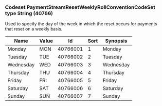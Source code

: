 ### Codeset PaymentStreamResetWeeklyRollConventionCodeSet type String (40766)

Used to specify the day of the week in which the reset occurs for payments that reset on a weekly basis.

| Name      | Value | Id       | Sort | Synopsis  |
|-----------|-------|----------|------|-----------|
| Monday    | MON   | 40766001 | 1    | Monday    |
| Tuesday   | TUE   | 40766002 | 2    | Tuesday   |
| Wednesday | WED   | 40766003 | 3    | Wednesday |
| Thursday  | THU   | 40766004 | 4    | Thursday  |
| Friday    | FRI   | 40766005 | 5    | Friday    |
| Saturday  | SAT   | 40766006 | 6    | Saturday  |
| Sunday    | SUN   | 40766007 | 7    | Sunday    |


